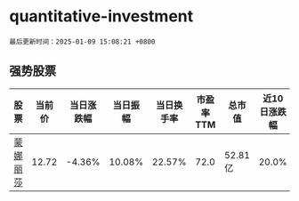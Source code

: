 # quantitative-investment

`最后更新时间：2025-01-09 15:08:21 +0800`

## 强势股票

|股票|当前价|当日涨跌幅|当日振幅|当日换手率|市盈率TTM|总市值|近10日涨跌幅|
|----|----|----|----|----|----|----|----|
|[蒙娜丽莎](https://xueqiu.com/S/SZ002918)|12.72|-4.36%|10.08%|22.57%|72.0|52.81亿|20.0%|
